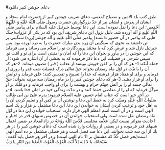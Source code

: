 #دعای جوشن کبیر دانلود

طبق کتب بلد الامين و مصباح كفعمى، دعای شریف جوشن کبیر از حضرت امام سجاد و ایشان از پدرش و ایشان نیز از جدّ بزرگوارش حضرت رسول صَلَّى اللّهُ عَلَيْهِ وَ عَلَيْهِمْ اَجْمَعين؛ اين دعا را نقل نموده است. این دعا توسط جبرئيل عليه السلام برای پيامبر صَلَّى اللَّهِ عَلِيهِ وَ آله آورده شد.
دلیل نزول این دعای شریف این بود که در يكى از غزوات(جنگ هایی که پیامبر در آن حضور داشتند) پيامبر صَلَّى اللَّهِ عَلِيهِ وَ آله جوشن(زره) سنگینی بر تن داشتند به نحوی كه سنگينى آن زره بدن مبارك حضرت را به درد آورده بود. 
پس جبرئيل نازل شد و عرض كرد كه يا محمّد پروردگارت تو را سلام مى رساند و مى فرمايد كه اين جوشن را در بیاور و بخوان اين دعا را كه امان و امنیتی است براى تو و امّت تو. سپس شرحى در فضيلت اين دعا ذكر فرموده كه به بخشی از آن اشاره می شود؛ از جمله آنكه: 
1- هر كه آن را بر كفن خويش نويسد از عذاب ( قبر ) مصون میماند.
2-هر كه آن را با نيّت در اوّل ماه رمضان بخواند حقّ تعالى درک فضیلت شب قدر را روزى او فرمايد و براى او هفتاد هزار فرشته كه خدا را تسبيح و تقديس كنند؛ خلق فرمايد و ثوابش را براى او قرار دهند. 
3-هر كه دعای جوشن کبیر را در ماه رمضان سه مرتبه بخواند؛ حقّ تعالى جسد او را بر آتش جهنّم حرام و بهشت را براى او واجب فرمايد و دو مَلَك بر او موكّل فرمايد كه او را از معاصى حفظ كنند و در مدّت زندگی خود در امان خدا باشد. 
4-و در آخر خبر است كه جناب امام حسين عليه السلام فرمود: پدرم علىّ بن ابى طالب صَلَواتُ اللّهِ عَلَيْهِ وصيّت كرد به حفظ اين دعا و نوشتن آن بر كفن او و تعليم كردن آن را به اهل خود و ترغيب کردن ايشان به خواندن این دعا. 
این دعا مشتمل بر هزار و یک اسم الهی است و در آن است اسم اعظم الهی قرار دارد.
استحباب خواندن اين دعا در اوّل ماه رمضان نقل شده است ولی استحباب خواندن آن در خصوص شبهاى قدر در اخبار و احادیث متواتر نيست ليكن علاّمه مجلسى قَدَّسَ اللّهَ روُحَهُ در زادالمعاد در ضمن اعمال شبهاى قدر فرموده و در بعضى از روايات وارد شده است كه دعاى جوشن كبير را در هر يك از اين سه شب بخوانند. 
اين دعا صد فصل است و هر فصلى مشتمل بر ده اسم الهى است(بحز فصل 55 که مشتمل بر 11 نام الهی است) و در آخر هر فصل بايد گفت :
سُبْحانَكَ يا لا اِلهَ اِلاّ اَنْتَ الْغَوْثَ الْغَوْثَ خَلِّصْنا مِنَ النّارِ يا رَبِّ

